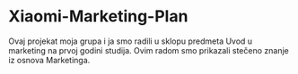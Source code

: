 # Xiaomi-Marketing-Plan
Ovaj projekat moja grupa i ja smo radili u sklopu predmeta Uvod u marketing na prvoj godini studija. Ovim radom smo prikazali stečeno znanje iz osnova Marketinga.
